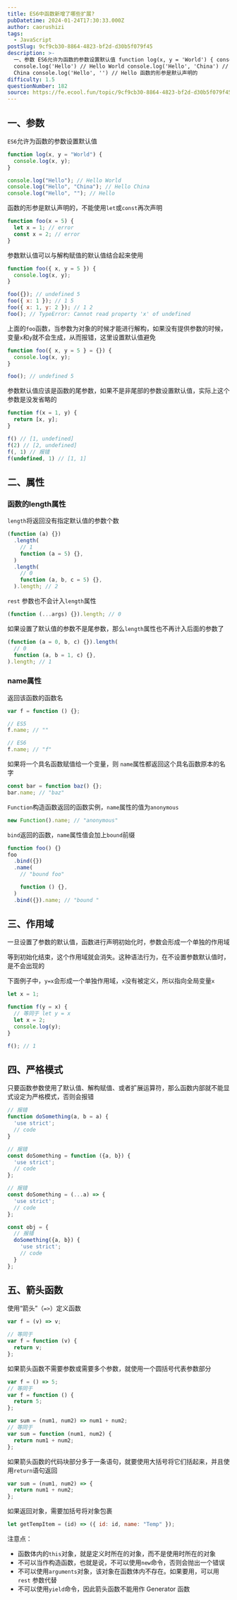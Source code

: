 ```yaml
---
title: ES6中函数新增了哪些扩展?
pubDatetime: 2024-01-24T17:30:33.000Z
author: caorushizi
tags:
  - JavaScript
postSlug: 9cf9cb30-8864-4823-bf2d-d30b5f079f45
description: >-
  一、参数 ES6允许为函数的参数设置默认值 function log(x, y = 'World') { console.log(x, y); }
  console.log('Hello') // Hello World console.log('Hello', 'China') // Hello
  China console.log('Hello', '') // Hello 函数的形参是默认声明的
difficulty: 1.5
questionNumber: 182
source: https://fe.ecool.fun/topic/9cf9cb30-8864-4823-bf2d-d30b5f079f45
---
```


## 一、参数

`ES6`允许为函数的参数设置默认值

```js
function log(x, y = "World") {
  console.log(x, y);
}

console.log("Hello"); // Hello World
console.log("Hello", "China"); // Hello China
console.log("Hello", ""); // Hello
```

函数的形参是默认声明的，不能使用`let`或`const`再次声明

```js
function foo(x = 5) {
  let x = 1; // error
  const x = 2; // error
}
```

参数默认值可以与解构赋值的默认值结合起来使用

```js
function foo({ x, y = 5 }) {
  console.log(x, y);
}

foo({}); // undefined 5
foo({ x: 1 }); // 1 5
foo({ x: 1, y: 2 }); // 1 2
foo(); // TypeError: Cannot read property 'x' of undefined
```

上面的`foo`函数，当参数为对象的时候才能进行解构，如果没有提供参数的时候，变量`x`和`y`就不会生成，从而报错，这里设置默认值避免

```js
function foo({ x, y = 5 } = {}) {
  console.log(x, y);
}

foo(); // undefined 5
```

参数默认值应该是函数的尾参数，如果不是非尾部的参数设置默认值，实际上这个参数是没发省略的

```javascript
function f(x = 1, y) {
  return [x, y];
}

f() // [1, undefined]
f(2) // [2, undefined]
f(, 1) // 报错
f(undefined, 1) // [1, 1]
```

## 二、属性

### 函数的length属性

`length`将返回没有指定默认值的参数个数

```js
(function (a) {})
  .length(
    // 1
    function (a = 5) {},
  )
  .length(
    // 0
    function (a, b, c = 5) {},
  ).length; // 2
```

`rest` 参数也不会计入`length`属性

```js
(function (...args) {}).length; // 0
```

如果设置了默认值的参数不是尾参数，那么`length`属性也不再计入后面的参数了

```js
(function (a = 0, b, c) {}).length(
  // 0
  function (a, b = 1, c) {},
).length; // 1
```

### name属性

返回该函数的函数名

```js
var f = function () {};

// ES5
f.name; // ""

// ES6
f.name; // "f"
```

如果将一个具名函数赋值给一个变量，则 `name`属性都返回这个具名函数原本的名字

```js
const bar = function baz() {};
bar.name; // "baz"
```

`Function`构造函数返回的函数实例，`name`属性的值为`anonymous`

```javascript
new Function().name; // "anonymous"
```

`bind`返回的函数，`name`属性值会加上`bound`前缀

```javascript
function foo() {}
foo
  .bind({})
  .name(
    // "bound foo"

    function () {},
  )
  .bind({}).name; // "bound "
```

## 三、作用域

一旦设置了参数的默认值，函数进行声明初始化时，参数会形成一个单独的作用域

等到初始化结束，这个作用域就会消失。这种语法行为，在不设置参数默认值时，是不会出现的

下面例子中，`y=x`会形成一个单独作用域，`x`没有被定义，所以指向全局变量`x`

```js
let x = 1;

function f(y = x) {
  // 等同于 let y = x
  let x = 2;
  console.log(y);
}

f(); // 1
```

## 四、严格模式

只要函数参数使用了默认值、解构赋值、或者扩展运算符，那么函数内部就不能显式设定为严格模式，否则会报错

```js
// 报错
function doSomething(a, b = a) {
  'use strict';
  // code
}

// 报错
const doSomething = function ({a, b}) {
  'use strict';
  // code
};

// 报错
const doSomething = (...a) => {
  'use strict';
  // code
};

const obj = {
  // 报错
  doSomething({a, b}) {
    'use strict';
    // code
  }
};
```

## 五、箭头函数

使用“箭头”（`=>`）定义函数

```js
var f = (v) => v;

// 等同于
var f = function (v) {
  return v;
};
```

如果箭头函数不需要参数或需要多个参数，就使用一个圆括号代表参数部分

```js
var f = () => 5;
// 等同于
var f = function () {
  return 5;
};

var sum = (num1, num2) => num1 + num2;
// 等同于
var sum = function (num1, num2) {
  return num1 + num2;
};
```

如果箭头函数的代码块部分多于一条语句，就要使用大括号将它们括起来，并且使用`return`语句返回

```js
var sum = (num1, num2) => {
  return num1 + num2;
};
```

如果返回对象，需要加括号将对象包裹

```js
let getTempItem = (id) => ({ id: id, name: "Temp" });
```

注意点：

- 函数体内的`this`对象，就是定义时所在的对象，而不是使用时所在的对象
- 不可以当作构造函数，也就是说，不可以使用`new`命令，否则会抛出一个错误
- 不可以使用`arguments`对象，该对象在函数体内不存在。如果要用，可以用 `rest` 参数代替
- 不可以使用`yield`命令，因此箭头函数不能用作 Generator 函数

